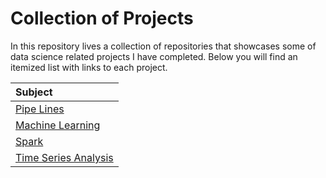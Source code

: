 # Collection of Projects
In this repository lives a collection of repositories that showcases some of data science related projects I have completed. Below you will find an itemized list with links to each project.

| Subject     |
| :------------- |
| [Pipe Lines](https://github.com/fjcrodriguez/projects/tree/master/data_pipelines) |
| [Machine Learning](https://github.com/fjcrodriguez/projects/tree/master/machine_learning) |
| [Spark](https://github.com/fjcrodriguez/projects/tree/master/spark) |
| [Time Series Analysis](https://github.com/fjcrodriguez/projects/tree/master/time_series) |
